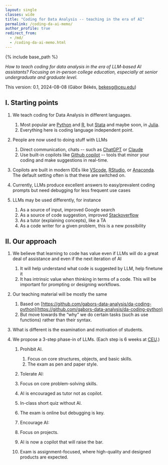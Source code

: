 ```yaml
---
layout: single
classes: wide
title: "Coding for Data Analysis -- teaching in the era of AI"
permalink: /coding-da-ai-memo/
author_profile: true
redirect_from:
  - /md/
  - /coding-da-ai-memo.html
---
```


{% include base_path %}



*How to teach coding for data analysis in the era of LLM-based AI assistants? Focusing on in-person college education, especially at senior undergraduate and graduate level.* 

This version: 0.1, 2024-08-08 (Gábor Békés, [bekesg@ceu.edu](mailto:bekesg@ceu.edu)) 

## I. Starting points

1. We teach coding for Data Analysis in different languages. 

    1. Most popular are [Python](https://github.com/gabors-data-analysis/da-coding-python) and [R](https://github.com/gabors-data-analysis/da-coding-rstats), but [Stata](https://github.com/gabors-data-analysis/da-coding-stata) and maybe soon, in [Julia](https://github.com/codedthinking/Kezdi.jl). 
    2. Everything here is coding language independent point.  

2. People are now used to doing stuff with LLMs

   1. Direct communication, chats -- such as [ChatGPT](https://chat.openai.com/) or [Claude](https://claude.ai/)
   2. Use built-in copilots like [Github copilot](https://github.com/features/copilot) \-- tools that minor your coding and make suggestions in real-time. 

3. Copilots are built in modern IDEs like [VScode](https://code.visualstudio.com/), [RStudio](https://posit.co/products/open-source/rstudio/), or [Anaconda](https://www.anaconda.com/). The default setting often is that these are switched on. 

4. Currently, LLMs produce excellent answers to easy/prevalent coding prompts but need debugging for less frequent use cases

5. LLMs may be used differently, for instance

   1. As a source of input, improved Google search
   2. As a source of code suggestion, improved [Stackoverflow](https://stackoverflow.com/search?q=python+data+analysis)
   3. As a tutor (explaining concepts), like a TA
   4. As a code writer for a given problem, this is a new possibility


## II. Our approach

1. We believe that learning to code has value even if LLMs will do a great deal of assistance and even if the next iteration of AI

   1. It will help understand what code is suggested by LLM, help finetune it
   2. It has intrinsic value when thinking in terms of a code. This will be important for prompting or designing workflows. 

2. Our teaching material will be mostly the same

   1. Based on [https://github.com/gabors-data-analysis/da-coding-python](https://github.com/gabors-data-analysis/da-coding-python) 
   2. But move towards the “why” we do certain tasks (such as use functions) rather than their syntax. 

3. What is different is the examination and motivation of students. 

4. We propose a 3-step phase-in of LLMs. (Each step is 6 weeks at [CEU](https://economics.ceu.edu/program/master-science-business-analytics).) 

    1. Prohibit AI. 
        1. Focus on core structures, objects, and basic skills.
        2. The exam as pen and paper style. 

    2. Tolerate AI: 
      1. Focus on core problem-solving skills. 
      2. AI is encouraged as tutor not as copilot.  
      3. In-class short quiz without AI. 
      4. The exam is online but debugging is key. 

    3. Encourage AI: 
      1. Focus on projects. 
      2. AI is now a copilot that will raise the bar. 
      3. Exam is assignment-focused, where high-quality and designed products are expected. 

